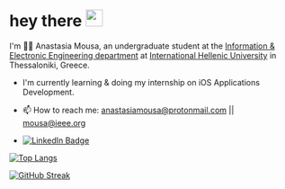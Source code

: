 <h1>
  hey there
  <img src="https://media.giphy.com/media/hvRJCLFzcasrR4ia7z/giphy.gif" width="30px"/>
</h1>

I'm 👩‍💻 Anastasia Mousa, an undergraduate student at the [Information & Electronic Engineering department](https://www.iee.ihu.gr/en/) at [International Hellenic University](https://www.ihu.gr/) in Thessaloniki, Greece.

- I'm currently learning & doing my internship on iOS Applications Development.

- 📫 How to reach me: anastasiamousa@protonmail.com || mousa@ieee.org
- <div id="badges">
  <a href="https://www.linkedin.com/in/anastasia-mousa">
    <img src="https://img.shields.io/badge/LinkedIn-blue?style=for-the-badge&logo=linkedin&logoColor=white" alt="LinkedIn Badge"/>
  </a>

[![Top Langs](https://github-readme-stats.vercel.app/api/top-langs/?username=anastasiamousa&layout=compact)](https://github.com/anastasiamousa/github-readme-stats)
  
[![GitHub Streak](http://github-readme-streak-stats.herokuapp.com?user=anastasiamousa&theme=dark&background=000000)](https://git.io/streak-stats)


<!--
**anastasiamousa/anastasiamousa** is a ✨ _special_ ✨ repository because its `README.md` (this file) appears on your GitHub profile.
![Ana's GitHub stats](https://github-readme-stats.vercel.app/api?username=anastasiamousa&show_icons=true&theme=tokyonight)

Here are some ideas to get you started:

- 🔭 I’m currently working on ...
- 🌱 I’m currently learning ...
- 👯 I’m looking to collaborate on ...
- 🤔 I’m looking for help with ...
- 💬 Ask me about ...
- 📫 How to reach me: ...
- 😄 Pronouns: ...
- ⚡ Fun fact: ...
-->
